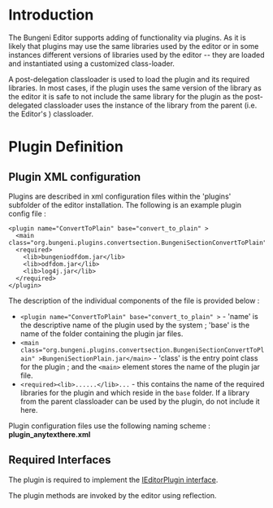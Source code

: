 # Introduction #

The Bungeni Editor supports adding of functionality via plugins. As it is likely that plugins may use the same libraries used by the editor or in some instances different versions of libraries used by the editor -- they are loaded and instantiated using a customized class-loader.

A post-delegation classloader is used to load the plugin and its required libraries. In most cases, if the plugin uses the same version of the library as the editor it is safe to not include the same library for the plugin as the post-delegated classloader uses the instance of the library from the parent (i.e. the Editor's ) classloader.

# Plugin Definition #

## Plugin XML configuration ##

Plugins are described in xml configuration files within the 'plugins' subfolder of the editor installation. The following is an example plugin config file :

```
<plugin name="ConvertToPlain" base="convert_to_plain" >
  <main class="org.bungeni.plugins.convertsection.BungeniSectionConvertToPlain">BungeniSectionPlain.jar</main>
  <required>
	<lib>bungeniodfdom.jar</lib>
	<lib>odfdom.jar</lib>
	<lib>log4j.jar</lib>
  </required>	
</plugin>
```

The description of the individual components of the file is provided below :

  * `<plugin name="ConvertToPlain" base="convert_to_plain" >` - 'name' is the descriptive name of the plugin used by the system ; 'base' is the name of the folder containing the plugin jar files.
  * `<main class="org.bungeni.plugins.convertsection.BungeniSectionConvertToPlain" >BungeniSectionPlain.jar</main>` - 'class' is the entry point class for the plugin ; and the `<main>` element stores the name of the plugin jar file.
  * `<required><lib>......</lib>...` - this contains the name of the required libraries for the plugin and which reside in the `base` folder. If a library from the parent classloader can be used by the plugin, do not include it here.

Plugin configuration files use the following naming scheme : **plugin\_anytexthere.xml**

## Required Interfaces ##

The plugin is required to implement the [IEditorPlugin interface](http://code.google.com/p/bungeni-editor/source/browse/plugins/BungeniEditorPluginInterface/src/org/bungeni/plugins/IEditorPlugin.java).

The plugin methods are invoked by the editor using reflection.